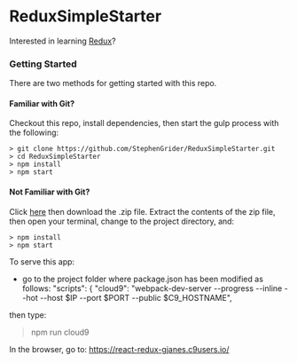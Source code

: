 # ReduxSimpleStarter

Interested in learning [Redux](https://www.udemy.com/react-redux/)?

### Getting Started

There are two methods for getting started with this repo.

#### Familiar with Git?
Checkout this repo, install dependencies, then start the gulp process with the following:

```
> git clone https://github.com/StephenGrider/ReduxSimpleStarter.git
> cd ReduxSimpleStarter
> npm install
> npm start
```

#### Not Familiar with Git?
Click [here](https://github.com/StephenGrider/ReactStarter/releases) then download the .zip file.  Extract the contents of the zip file, then open your terminal, change to the project directory, and:

```
> npm install
> npm start
```

To serve this app:
- go to the project folder where package.json has been modified as follows:
  "scripts": {
    "cloud9": "webpack-dev-server --progress --inline --hot --host $IP --port $PORT --public $C9_HOSTNAME",

then type:
> npm run cloud9

In the browser, go to:
  https://react-redux-gjanes.c9users.io/



